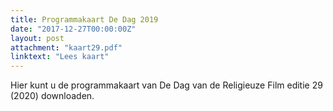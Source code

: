 ```yaml
---
title: Programmakaart De Dag 2019
date: "2017-12-27T00:00:00Z"
layout: post
attachment: "kaart29.pdf"
linktext: "Lees kaart"
---
```

Hier kunt u de programmakaart van De Dag van de Religieuze Film editie 29 (2020) downloaden. 